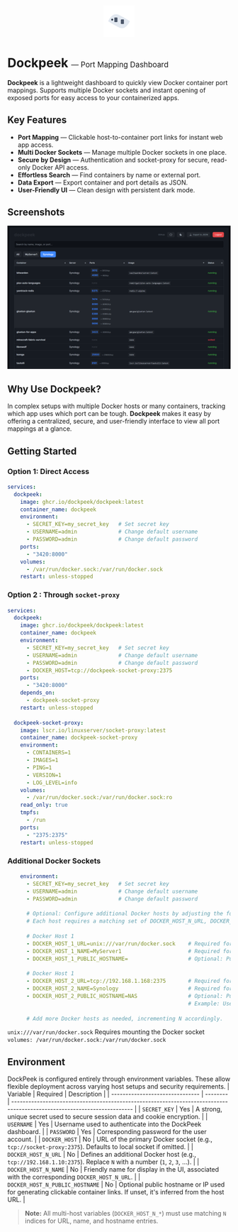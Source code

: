 <p align="center">
  <a href="https://github.com/dockpeek/dockpeek">
    <img src="static/logo_2.svg" alt="dockpeek logo" width="70" height="70"/>
  </a>
</p>
<h1 align="left">
  Dockpeek <span style="font-weight: normal; font-size: 0.6em;">— Port Mapping Dashboard</span>
</h1>

**Dockpeek** is a lightweight dashboard to quickly view Docker container port mappings. Supports multiple Docker sockets and instant opening of exposed ports for easy access to your containerized apps.

## Key Features

- **Port Mapping** — Clickable host-to-container port links for instant web app access.  
- **Multi Docker Sockets** — Manage multiple Docker sockets in one place.  
- **Secure by Design** — Authentication and socket-proxy for secure, read-only Docker API access.  
- **Effortless Search** — Find containers by name or external port.  
- **Data Export** — Export container and port details as JSON.  
- **User-Friendly UI** — Clean design with persistent dark mode.

## Screenshots

<p align="left">
  <img src="screenshot.png" alt="Night mode" width="800" />
</p>

## Why Use Dockpeek?

In complex setups with multiple Docker hosts or many containers, tracking which app uses which port can be tough. **Dockpeek** makes it easy by offering a centralized, secure, and user-friendly interface to view all port mappings at a glance.

## Getting Started

### Option 1: Direct Access
```yaml
services:
  dockpeek:
    image: ghcr.io/dockpeek/dockpeek:latest
    container_name: dockpeek
    environment:
      - SECRET_KEY=my_secret_key   # Set secret key
      - USERNAME=admin             # Change default username
      - PASSWORD=admin             # Change default password
    ports:
      - "3420:8000"
    volumes:
      - /var/run/docker.sock:/var/run/docker.sock
    restart: unless-stopped
```

### Option 2 : Through `socket-proxy`


```yaml
services:
  dockpeek:
    image: ghcr.io/dockpeek/dockpeek:latest
    container_name: dockpeek
    environment:
      - SECRET_KEY=my_secret_key   # Set secret key
      - USERNAME=admin             # Change default username
      - PASSWORD=admin             # Change default password
      - DOCKER_HOST=tcp://dockpeek-socket-proxy:2375
    ports:
      - "3420:8000"
    depends_on:
      - dockpeek-socket-proxy
    restart: unless-stopped

  dockpeek-socket-proxy:
    image: lscr.io/linuxserver/socket-proxy:latest
    container_name: dockpeek-socket-proxy
    environment:
      - CONTAINERS=1
      - IMAGES=1
      - PING=1
      - VERSION=1
      - LOG_LEVEL=info
    volumes:
      - /var/run/docker.sock:/var/run/docker.sock:ro
    read_only: true
    tmpfs:
      - /run
    ports:
      - "2375:2375"
    restart: unless-stopped
```

### Additional Docker Sockets
```yaml
    environment:
      - SECRET_KEY=my_secret_key   # Set secret key
      - USERNAME=admin             # Change default username
      - PASSWORD=admin             # Change default password

      # Optional: Configure additional Docker hosts by adjusting the following.
      # Each host requires a matching set of DOCKER_HOST_N_URL, DOCKER_HOST_N_NAME, and optionally DOCKER_HOST_N_PUBLIC_HOSTNAME.
      
      # Docker Host 1
      - DOCKER_HOST_1_URL=unix:///var/run/docker.sock    # Required for DOCKER_HOST_N: URL of the additional Docker host.
      - DOCKER_HOST_1_NAME=MyServer1                     # Required for DOCKER_HOST_N: Display name shown in the UI.
      - DOCKER_HOST_1_PUBLIC_HOSTNAME=                   # Optional: Public hostname or IP for clickable links. If empty, inferred from the URL.

      # Docker Host 1
      - DOCKER_HOST_2_URL=tcp://192.168.1.168:2375       # Required for DOCKER_HOST_N: URL of the additional Docker proxy.
      - DOCKER_HOST_2_NAME=Synology                      # Required for DOCKER_HOST_N: Display name shown in the UI.
      - DOCKER_HOST_2_PUBLIC_HOSTNAME=NAS                # Optional: Public hostname or IP for clickable links. If empty, inferred from the URL. 
                                                         # Example: Use device name like 'NAS' for easier access via Tailscale.                         

      # Add more Docker hosts as needed, incrementing N accordingly.

```
   `unix:///var/run/docker.sock`   Requires mounting the Docker socket `volumes: /var/run/docker.sock:/var/run/docker.sock`


  ## Environment

DockPeek is configured entirely through environment variables. These allow flexible deployment across varying host setups and security requirements.
| Variable                        | Required | Description                                                                                                              |
| ------------------------------- | -------- | ------------------------------------------------------------------------------------------------------------------------ |
| `SECRET_KEY`                    | Yes      | A strong, unique secret used to secure session data and cookie encryption.                                               |
| `USERNAME`                      | Yes      | Username used to authenticate into the DockPeek dashboard.                                                               |
| `PASSWORD`                      | Yes      | Corresponding password for the user account.                                                                             |
| `DOCKER_HOST`                   | No       | URL of the primary Docker socket (e.g., `tcp://socket-proxy:2375`). Defaults to local socket if omitted.                 |
| `DOCKER_HOST_N_URL`             | No       | Defines an additional Docker host (e.g., `tcp://192.168.1.10:2375`). Replace `N` with a number (`1`, `2`, `3`, ...).     |
| `DOCKER_HOST_N_NAME`            | No       | Friendly name for display in the UI, associated with the corresponding `DOCKER_HOST_N_URL`.                              |
| `DOCKER_HOST_N_PUBLIC_HOSTNAME` | No       | Optional public hostname or IP used for generating clickable container links. If unset, it's inferred from the host URL. |

> **Note:** All multi-host variables (`DOCKER_HOST_N_*`) must use matching `N` indices for URL, name, and hostname entries.
